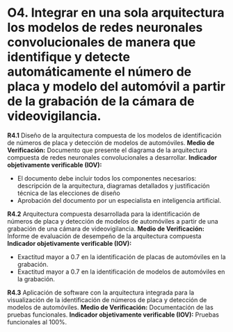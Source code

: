 # O4. Integrar en una sola arquitectura los modelos de redes neuronales convolucionales de manera que identifique y detecte automáticamente el número de placa y modelo del automóvil a partir de la grabación de la cámara de videovigilancia.

**R4.1** 	Diseño de la arquitectura compuesta de los modelos de identificación de números de placa y detección de modelos de automóviles.
**Medio de Verificación:** Documento que presente el diagrama de la arquitectura compuesta de redes neuronales convolucionales a desarrollar.
**Indicador objetivamente verificable (IOV):**
- El documento debe incluir todos los componentes necesarios: descripción de la arquitectura, diagramas detallados y justificación técnica de las elecciones de diseño
- Aprobación del documento por un especialista en inteligencia artificial.

**R4.2** Arquitectura compuesta desarrollada para la identificación de números de placa y detección de modelos de automóviles a partir de una grabación de una cámara de videovigilancia.
**Medio de Verificación:** Informe de evaluación de desempeño de la arquitectura compuesta
**Indicador objetivamente verificable (IOV):** 
- Exactitud mayor a 0.7 en la identificación de placas de automóviles en la grabación.
- Exactitud mayor a 0.7 en la identificación de modelos de automóviles en la grabación.

**R4.3** Aplicación de software con la arquitectura integrada para la visualización de la identificación de números de placa y detección de modelos de automóviles.
**Medio de Verificación:** Documentación de las pruebas funcionales.
**Indicador objetivamente verificable (IOV):** Pruebas funcionales al 100%.

